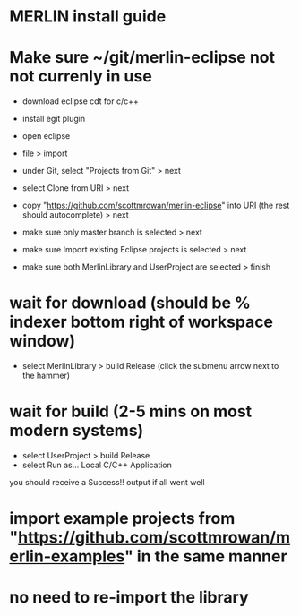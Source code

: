# MERLIN install guide

# Make sure ~/git/merlin-eclipse not not currenly in use

- download eclipse cdt for c/c++
- install egit plugin

- open eclipse
- file > import
- under Git, select "Projects from Git" > next
- select Clone from URI > next
- copy "https://github.com/scottmrowan/merlin-eclipse" into URI (the rest should autocomplete) > next
- make sure only master branch is selected > next
- make sure Import existing Eclipse projects is selected > next
- make sure both MerlinLibrary and UserProject are selected > finish

# wait for download (should be % indexer bottom right of workspace window)

- select MerlinLibrary > build Release (click the submenu arrow next to the hammer)
 
 # wait for build (2-5 mins on most modern systems)
 
 - select UserProject > build Release
 - select Run as... Local C/C++ Application
 
 you should receive a Success!! output if all went well
 
# import example projects from "https://github.com/scottmrowan/merlin-examples" in the same manner
# no need to re-import the library


